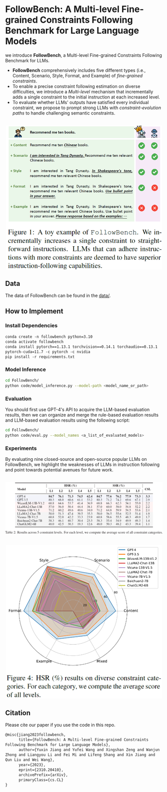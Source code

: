 # FollowBench: A Multi-level Fine-grained Constraints Following Benchmark for Large Language Models

we introduce **FollowBench**, a Multi-level Fine-grained Constraints Following Benchmark for LLMs.
- **FollowBench** comprehensively includes five different types (i.e., Content, Scenario, Style, Format, and Example) of _fine-grained constraints_. 
- To enable a precise constraint following estimation on diverse difficulties, we introduce a _Multi-level_ mechanism that incrementally adds a single constraint to the initial instruction at each increased level. 
- To evaluate whether LLMs' outputs have satisfied every individual constraint, we propose to prompt strong LLMs with _constraint-evolution paths_ to handle challenging semantic constraints. 

<p align="center">
    <br>
    <img src="figures/intro.png" width="500"/>
    <br>
</p>


## Data
The data of FollowBench can be found in the [data/](data/).


## How to Implement

### Install Dependencies

```
conda create -n followbench python=3.10
conda activate followbench
conda install pytorch==1.13.1 torchvision==0.14.1 torchaudio==0.13.1 pytorch-cuda=11.7 -c pytorch -c nvidia
pip install -r requirements.txt
```

### Model Inference
```bash
cd FollowBench/
python code/model_inference.py --model-path <model_name_or_path>
```

### Evaluation
You should first use GPT-4's API to acquire the LLM-based evaluation results, then we can organize and merge the rule-based evaluation results and LLM-based evaluation results using the following script:
```bash
cd FollowBench/
python code/eval.py --model_names <a_list_of_evaluated_models>
```

### Experiments
By evaluating nine closed-source and open-source popular LLMs on FollowBench, we highlight the weaknesses of LLMs in instruction following and point towards potential avenues for future work.

<p align="center">
    <br>
    <img src="figures/level.png" width="800"/>
    <br>
</p>

<p align="center">
    <br>
    <img src="figures/category.png" width="500"/>
    <br>
</p>


## Citation
Please cite our paper if you use the code in this repo.
```
@misc{jiang2023followbench,
      title={FollowBench: A Multi-level Fine-grained Constraints Following Benchmark for Large Language Models}, 
      author={Yuxin Jiang and Yufei Wang and Xingshan Zeng and Wanjun Zhong and Liangyou Li and Fei Mi and Lifeng Shang and Xin Jiang and Qun Liu and Wei Wang},
      year={2023},
      eprint={2310.20410},
      archivePrefix={arXiv},
      primaryClass={cs.CL}
}
```
